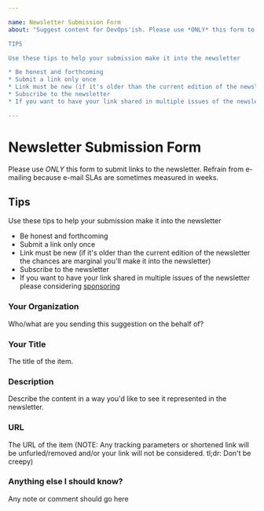 ```yaml
---

name: Newsletter Submission Form
about: "Suggest content for DevOps'ish. Please use *ONLY* this form to submit links to the newsletter. Refrain from e-mailing because e-mail SLAs are sometimes measured in weeks.

TIPS

Use these tips to help your submission make it into the newsletter

* Be honest and forthcoming
* Submit a link only once
* Link must be new (if it's older than the current edition of the newsletter the chances are marginal you'll make it into the newsletter)
* Subscribe to the newsletter
* If you want to have your link shared in multiple issues of the newsletter please considering [sponsoring](https://devopsish.com/sponsor/)"

---
```


# Newsletter Submission Form

Please use *ONLY* this form to submit links to the newsletter. 
Refrain from e-mailing because e-mail SLAs are sometimes measured in weeks.

## Tips

Use these tips to help your submission make it into the newsletter

* Be honest and forthcoming
* Submit a link only once
* Link must be new (if it's older than the current edition of the newsletter the chances are marginal you'll make it into the newsletter)
* Subscribe to the newsletter
* If you want to have your link shared in multiple issues of the newsletter please considering [sponsoring](https://devopsish.com/sponsor/)

### Your Organization

Who/what are you sending this suggestion on the behalf of?

### Your Title

The title of the item.

### Description

Describe the content in a way you'd like to see it represented in the newsletter.

### URL

The URL of the item (NOTE: Any tracking parameters or shortened link will be unfurled/removed and/or your link will not be considered. tl;dr: Don't be creepy)

### Anything else I should know?

Any note or comment should go here
